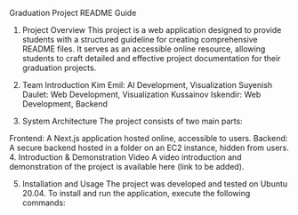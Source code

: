 Graduation Project README Guide
1. Project Overview
This project is a web application designed to provide students with a structured guideline for creating comprehensive README files. It serves as an accessible online resource, allowing students to craft detailed and effective project documentation for their graduation projects.

2. Team Introduction
Kim Emil: AI Development, Visualization
Suyenish Daulet: Web Development, Visualization
Kussainov Iskendir: Web Development, Backend
3. System Architecture
The project consists of two main parts:

Frontend: A Next.js application hosted online, accessible to users.
Backend: A secure backend hosted in a folder on an EC2 instance, hidden from users.
4. Introduction & Demonstration Video
A video introduction and demonstration of the project is available here (link to be added).

5. Installation and Usage
The project was developed and tested on Ubuntu 20.04. To install and run the application, execute the following commands:
